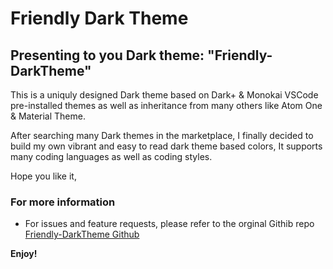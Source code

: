 # Friendly Dark Theme
## Presenting to you  Dark theme: "Friendly-DarkTheme" 

This is a uniquly designed Dark theme based on Dark+ & Monokai VSCode pre-installed themes as well as inheritance from many others like Atom One & Material Theme.

After searching many Dark themes in the marketplace, I finally decided to build my own vibrant and easy to read dark theme based colors, It supports many coding languages as well as coding styles.

Hope you like it,

### For more information
* For issues and feature requests, please refer to the orginal Githib repo [Friendly-DarkTheme Github](https://github.com/Emad-W/Friendly-DarkTheme)

**Enjoy!**
